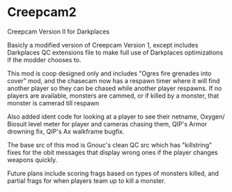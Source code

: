 # Creepcam2
Creepcam Version II for Darkplaces

Basicly a modified version of Creepcam Version 1, except includes Darkplaces QC extensions file to make full use of Darkplaces optimizations
if the modder chooses to.

This mod is coop designed only and includes "Ogres fire grenades into cover" mod, and the chasecam now has a respawn timer where it will find 
another player so they can be chased while another player respawns. If no players are available, monsters are cammed, or if killed by a monster,
that monster is camerad till respawn

Also added ident code for looking at a player to see their netname, Oxygen/ Biosuit level meter for player and cameras chasing them,
QIP's Armor drowning fix, QIP's Ax walkframe bugfix.

The base src of this mod is Gnouc's clean QC src which has "killstring" fixes for the obit messages that display wrong ones if the player
changes weapons quickly.

Future plans include scoring frags based on types of monsters killed, and partial frags for when players team up to kill a monster.
